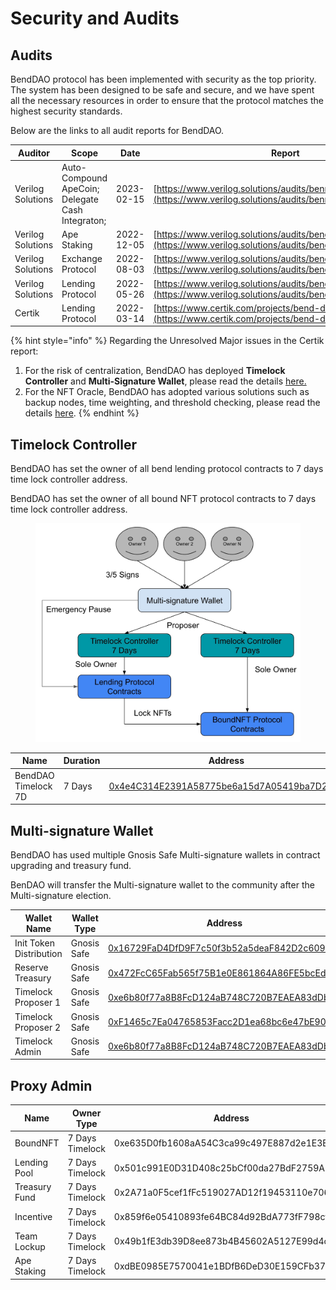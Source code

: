 # Security and Audits

## Audits

BendDAO protocol has been implemented with security as the top priority. The system has been designed to be safe and secure, and we have spent all the necessary resources in order to ensure that the protocol matches the highest security standards.

Below are the links to all audit reports for BendDAO.

| Auditor           | Scope                                            | Date       | Report                                                                                                                         |
| ----------------- | ------------------------------------------------ | ---------- | ------------------------------------------------------------------------------------------------------------------------------ |
| Verilog Solutions | Auto-Compound ApeCoin; Delegate Cash Integraton; | 2023-02-15 | [https://www.verilog.solutions/audits/benndao\_apecoin\_vault/](https://www.verilog.solutions/audits/benndao\_apecoin\_vault/) |
| Verilog Solutions | Ape Staking                                      | 2022-12-05 | [https://www.verilog.solutions/audits/bend\_apecoin\_staking/](https://www.verilog.solutions/audits/bend\_apecoin\_staking/)   |
| Verilog Solutions | Exchange Protocol                                | 2022-08-03 | [https://www.verilog.solutions/audits/benddao\_liquidity/](https://www.verilog.solutions/audits/benddao\_liquidity/)           |
| Verilog Solutions | Lending Protocol                                 | 2022-05-26 | [https://www.verilog.solutions/audits/benddao/](https://www.verilog.solutions/audits/benddao/)                                 |
| Certik            | Lending Protocol                                 | 2022-03-14 | [https://www.certik.com/projects/bend-dao](https://www.certik.com/projects/bend-dao)                                           |

{% hint style="info" %}
Regarding the Unresolved Major issues in the Certik report:

1. For the risk of centralization, BendDAO has deployed **Timelock Controller** and **Multi-Signature Wallet**, please read the details [here.](security-and-audits.md#timelock-controller)
2. For the NFT Oracle, BendDAO has adopted various solutions such as backup nodes, time weighting, and threshold checking, please read the details [here](../lending-protocol/oracle-price-feeding.md).
{% endhint %}

## Timelock Controller

BendDAO has set the owner of all bend lending protocol contracts to 7 days time lock controller address.

BendDAO has set the owner of all bound NFT protocol contracts to 7 days time lock controller address.

<figure><img src="../.gitbook/assets/Timelock 1228.jpg" alt=""><figcaption></figcaption></figure>

| Name                | Duration | Address                                                                                                               |
| ------------------- | -------- | --------------------------------------------------------------------------------------------------------------------- |
| BendDAO Timelock 7D | 7 Days   | [0x4e4C314E2391A58775be6a15d7A05419ba7D2B6e](https://etherscan.io/address/0x4e4C314E2391A58775be6a15d7A05419ba7D2B6e) |

## Multi-signature Wallet

BendDAO has used multiple Gnosis Safe Multi-signature wallets in contract upgrading and treasury fund.

BenDAO will transfer the Multi-signature wallet to the community after the Multi-signature election.

| Wallet Name             | Wallet Type | Address                                                                                                               |
| ----------------------- | ----------- | --------------------------------------------------------------------------------------------------------------------- |
| Init Token Distribution | Gnosis Safe | [0x16729FaD4DfD9F7c50f3b52a5deaF842D2c609B7](https://etherscan.io/address/0x16729FaD4DfD9F7c50f3b52a5deaF842D2c609B7) |
| Reserve Treasury        | Gnosis Safe | [0x472FcC65Fab565f75B1e0E861864A86FE5bcEd7B](https://etherscan.io/address/0x472FcC65Fab565f75B1e0E861864A86FE5bcEd7B) |
| Timelock Proposer 1     | Gnosis Safe | [0xe6b80f77a8B8FcD124aB748C720B7EAEA83dDb4C](https://etherscan.io/address/0xe6b80f77a8B8FcD124aB748C720B7EAEA83dDb4C) |
| Timelock Proposer 2     | Gnosis Safe | [0xF1465c7Ea04765853Facc2D1ea68bc6e47bE90e1](https://etherscan.io/address/0xF1465c7Ea04765853Facc2D1ea68bc6e47bE90e1) |
| Timelock Admin          | Gnosis Safe | [0xe6b80f77a8B8FcD124aB748C720B7EAEA83dDb4C](https://etherscan.io/address/0xe6b80f77a8B8FcD124aB748C720B7EAEA83dDb4C) |

## Proxy Admin

| Name          | Owner Type      | Address                                    |
| ------------- | --------------- | ------------------------------------------ |
| BoundNFT      | 7 Days Timelock | 0xe635D0fb1608aA54C3ca99c497E887d2e1E3E690 |
| Lending Pool  | 7 Days Timelock | 0x501c991E0D31D408c25bCf00da27BdF2759A394a |
| Treasury Fund | 7 Days Timelock | 0x2A71a0F5cef1fFc519027AD12f19453110e70666 |
| Incentive     | 7 Days Timelock | 0x859f6e05410893fe64BC84d92BdA773fF798cf66 |
| Team Lockup   | 7 Days Timelock | 0x49b1fE3db39D8ee873b4B45602A5127E99d4cfF6 |
| Ape Staking   | 7 Days Timelock | 0xdBE0985E7570041e1BDfB6DeD30E159CFb3718CF |
